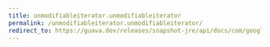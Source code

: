 ```yaml
---
title: unmodifiableiterator.unmodifiableiterator
permalink: /unmodifiableiterator.unmodifiableiterator/
redirect_to: https://guava.dev/releases/snapshot-jre/api/docs/com/google/common/collect/UnmodifiableIterator.html#UnmodifiableIterator--
---
```

